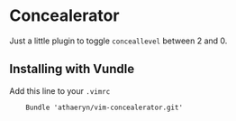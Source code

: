# Concealerator

Just a little plugin to toggle `conceallevel` between 2 and 0.

## Installing with Vundle

Add this line to your `.vimrc`

        Bundle 'athaeryn/vim-concealerator.git'
